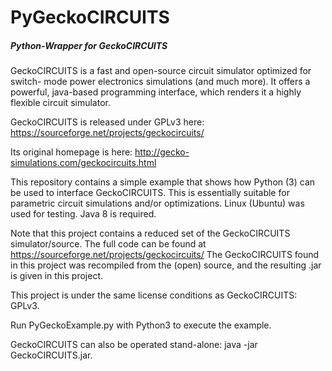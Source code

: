 # PyGeckoCIRCUITS
##### Python-Wrapper for GeckoCIRCUITS

GeckoCIRCUITS is a fast and open-source circuit simulator optimized for switch-
mode power electronics simulations (and much more). It offers a powerful, java-based programming interface, which renders it a highly flexible circuit simulator.

GeckoCIRCUITS is released under GPLv3 here: https://sourceforge.net/projects/geckocircuits/

Its original homepage is here: http://gecko-simulations.com/geckocircuits.html

This repository contains a simple example that shows how Python (3) can be used to interface GeckoCIRCUITS. This is essentially suitable for parametric circuit simulations and/or optimizations. Linux (Ubuntu) was used for testing. Java 8 is required.  

Note that this project contains a reduced set of the GeckoCIRCUITS simulator/source. The full code can be found at https://sourceforge.net/projects/geckocircuits/
The GeckoCIRCUITS found in this project was recompiled from the (open) source, and the resulting .jar is given in this project.

This project is under the same license conditions as GeckoCIRCUITS: GPLv3.

Run PyGeckoExample.py with Python3 to execute the example.

GeckoCIRCUITS can also be operated stand-alone: java -jar GeckoCIRCUITS.jar.
